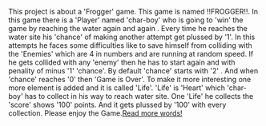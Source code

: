 This project is about a 'Frogger' game. This game is named !!FROGGER!!. In this game there is a 'Player' named 'char-boy' who is going to 'win' the game by reaching the water again and again . Every time he reaches the water site  his 'chance' of making another attempt get plussed by '1'. In this attempts he faces some difficulties like to save himself from colliding with the 'Enemies' which are 4 in numbers and are running at random speed. If he gets collided with any 'enemy' then he has to start again and with penality of minus '1' 'chance'. By default  'chance' starts with '2' . And when 'chance' reaches '0' then 'Game is Over'. To make it more interesting one more element is added and it is called 'Life'. 'Life' is 'Heart' which 'char-boy' has to collect in his way to reach water site. One 'Life' he collects the 'score' shows '100' points. And it gets plussed by '100'  with every collection. Please enjoy the Game.[Read more words!](docs/index.html)
